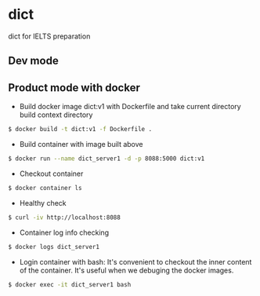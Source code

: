 # dict
dict for IELTS preparation

## Dev mode




## Product mode with docker
- Build docker image dict:v1 with Dockerfile and take current directory build context directory
```bash
$ docker build -t dict:v1 -f Dockerfile .
```
- Build container with image built above
```bash
$ docker run --name dict_server1 -d -p 8088:5000 dict:v1
```
- Checkout container
```bash
$ docker container ls
```
- Healthy check
```bash
$ curl -iv http://localhost:8088
```
- Container log info checking
```bash
$ docker logs dict_server1
```
- Login container with bash: It's convenient to checkout the inner content of the container. It's useful when we debuging the docker images.
```bash
$ docker exec -it dict_server1 bash 
```




